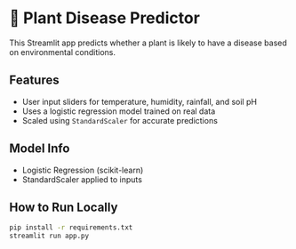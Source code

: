 # 🌿 Plant Disease Predictor

This Streamlit app predicts whether a plant is likely to have a disease based on environmental conditions.

## Features
- User input sliders for temperature, humidity, rainfall, and soil pH
- Uses a logistic regression model trained on real data
- Scaled using `StandardScaler` for accurate predictions


## Model Info
- Logistic Regression (scikit-learn)
- StandardScaler applied to inputs

## How to Run Locally
```bash
pip install -r requirements.txt
streamlit run app.py
